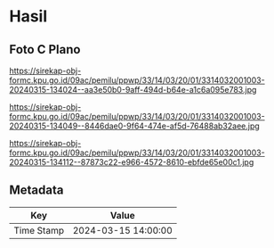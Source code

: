 # Hasil

## Foto C Plano

https://sirekap-obj-formc.kpu.go.id/09ac/pemilu/ppwp/33/14/03/20/01/3314032001003-20240315-134024--aa3e50b0-9aff-494d-b64e-a1c6a095e783.jpg

https://sirekap-obj-formc.kpu.go.id/09ac/pemilu/ppwp/33/14/03/20/01/3314032001003-20240315-134049--8446dae0-9f64-474e-af5d-76488ab32aee.jpg

https://sirekap-obj-formc.kpu.go.id/09ac/pemilu/ppwp/33/14/03/20/01/3314032001003-20240315-134112--87873c22-e966-4572-8610-ebfde65e00c1.jpg


## Metadata

| Key        | Value               |
| ---------- | ------------------- |
| Time Stamp | 2024-03-15 14:00:00 |




